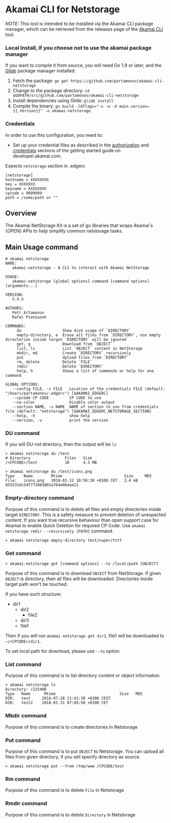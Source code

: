 # Akamai CLI for Netstorage
*NOTE:* This tool is intended to be installed via the Akamai CLI package manager, which can be retrieved from the releases page of the [Akamai CLI](https://github.com/akamai/cli) tool.

### Local Install, if you choose not to use the akamai package manager
If you want to compile it from source, you will need Go 1.9 or later, and the [Glide](https://glide.sh) package manager installed:
1. Fetch the package:
   `go get https://github.com/partamonov/akamai-cli-netstorage`
1. Change to the package directory:
   `cd $GOPATH/src/github.com/partamonov/akamai-cli-netstorage`
1. Install dependencies using Glide:
   `glide install`
1. Compile the binary:
   `go build -ldflags="-s -w -X main.version={{.Version}}" -o akamai-netstorage`

### Credentials
In order to use this configuration, you need to:
* Set up your credential files as described in the [authorization](https://developer.akamai.com/introduction/Prov_Creds.html) and [credentials](https://developer.akamai.com/introduction/Conf_Client.html) sections of the getting started guide on developer.akamai.com.

Expects `netstorage` section in .edgerc

```
[netstorage]
hostname = XXXXXXXX
key = XXXXXXX
keyname = XXXXXXXX
cpcode = 9999999
path = /some/path or ""
```

## Overview
The Akamai NetStorage Kit is a set of go libraries that wraps Akamai's {OPEN} APIs to help simplify common netstorage tasks.

## Main Usage command
```shell
# akamai netstorage
NAME:
   akamai-netstorage - A CLI to interact with Akamai NetStorage

USAGE:
   akamai-netstorage [global options] command [command options] [arguments...]

VERSION:
   X.X.X

AUTHORS:
   Petr Artamonov
   Rafal Pieniazek

COMMANDS:
     du                  Show disk usage of `DIRECTORY`
     empty-directory, e  Erase all files from `DIRECTORY`, non empty directories inside target `DIRECTORY` will be ignored
     get, g              Download from `OBJECT`
     list, ls            List `OBJECT` content in NetStorage
     mkdir, md           Create `DIRECTORY` recursively
     put                 Upload files from `DIRECTORY`
     rm, delete          Delete `FILE`
     rmdir               Delete `DIRECTORY`
     help, h             Shows a list of commands or help for one command

GLOBAL OPTIONS:
   --config FILE, -c FILE   Location of the credentials FILE (default: "/Users/partamonov/.edgerc") [$AKAMAI_EDGERC]
   --cpcode CP CODE         CP CODE to use
   --no-color               Disable color output
   --section NAME, -s NAME  NAME of section to use from credentials file (default: "netstorage") [$AKAMAI_EDGERC_NETSTORAGE_SECTION]
   --help, -h               show help
   --version, -v            print the version
```

### DU command

If you will DU not directory, then the output will be `ls`
```shell
> akamai netstorage du /test
# Directory               Files   Size
/<CPCODE>/test            10      4.3 MB
```

```shell
> akamai netstorage du /test/icons.png
Type    Name        Mtime                           Size     MD5
File:   icons.png   2018-02-12 10:59:30 +0100 CET   3.4 kB   055531dc54f773403865a704e0bdae21
```

### Empty-directory command

Purpose of this command is to delete all files and empty directories inside target `DIRECTORY`. This is a safety measure to prevent deletion of unexpected content.
If you want true recursive behaviour than open support case for Akamai to enable Quick Deletion for required CP Code.
Use `akamai netstorage rmdir --recursively [PATH]` command.

```shell
> akamai netstorage empty-directory test/super/tttt
```

### Get command
```shell
> akamai-netstorage get [command options] --to /local/path [OBJECT]
```

Purpose of this command is to download `OBJECT` from NetStorage.
If given `OBJECT` is directory, then all files will be downloaded. Directories inside target path won't be touched.

If you have such structure:
- dir1
  - dir2
    - file2
  - dir3
  - file1

Then if you will run `akamai netstorage get dir1`, file1 will be downloaded to `~/<CPCODE>/dir1`.

To set local path for download, please use `--to` option

### List command

Purpose of this command is to list directory content or object information

```shell
> akamai netstorage ls
Directory: /225406
Type   Name      Mtime                            Size   MD5
DIR:   test     2016-07-28 11:41:38 +0200 CEST
DIR:   test2    2018-01-31 07:05:58 +0100 CET
```

### Mkdir command

Purpose of this command is to create directories in Netstorage

### Put command

Purpose of this command is to put `OBJECT` to Netstorage. You can upload all files from given directory, if you will specify directory as source.

```shell
> akamai netstorage put --from /tmp/www /CPCODE/test
```

### Rm command

Purpose of this command is to delete `File` in Netstorage

### Rmdir command

Purpose of this command is to delete `Directory` in Netstorage